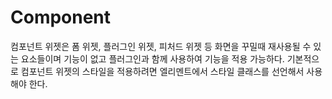 <!--
{
	"id": 20,
	"title": "Component",
	"outline": "컴포넌트 위젯은 폼 위젯, 플러그인 위젯, 피처드 위젯 등 화면을 꾸밀때 재사용될 수 있는 요소들이며 기능이 없고 플러그인과 함께 사용하여 기능을 적용 가능하다. 기본적으로 컴포넌트 위젯의 스타일을 적용하려면 엘리멘트에서 스타일 클래스를 선언해서 사용해야 한다....",
	"tags": ["widget"],
	"order": [4, 2],
	"thumbnail": "4.2.00.component.png"
}
-->

# Component

컴포넌트 위젯은 폼 위젯, 플러그인 위젯, 피처드 위젯 등 화면을 꾸밀때 재사용될 수 있는 요소들이며 기능이 없고 플러그인과 함께 사용하여 기능을 적용 가능하다. 기본적으로 컴포넌트 위젯의 스타일을 적용하려면 엘리멘트에서 스타일 클래스를 선언해서 사용해야 한다.
